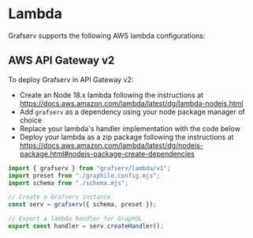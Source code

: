 # Lambda

Grafserv supports the following AWS lambda configurations:

## AWS API Gateway v2

To deploy Grafserv in API Gateway v2:

- Create an Node 18.x lambda following the instructions at https://docs.aws.amazon.com/lambda/latest/dg/lambda-nodejs.html
- Add `grafserv` as a dependency using your node package manager of choice
- Replace your lambda's handler implementation with the code below
- Deploy your lambda as a zip package following the instructions at https://docs.aws.amazon.com/lambda/latest/dg/nodejs-package.html#nodejs-package-create-dependencies

```js
import { grafserv } from "grafserv/lambda/v1";
import preset from "./graphile.config.mjs";
import schema from "./schema.mjs";

// Create a Grafserv instance
const serv = grafserv({ schema, preset });

// Export a lambda handler for GraphQL
export const handler = serv.createHandler();
```
